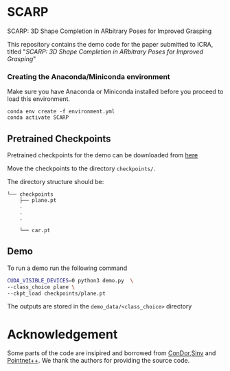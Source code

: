 # SCARP
SCARP: 3D Shape Completion in ARbitrary Poses for Improved Grasping

This repository contains the demo code for the paper submitted to ICRA, titled "*SCARP: 3D Shape Completion in ARbitrary Poses for Improved Grasping*"
### Creating the Anaconda/Miniconda environment
Make sure you have Anaconda or Miniconda installed before you proceed to load this environment.
```
conda env create -f environment.yml
conda activate SCARP
```
## Pretrained Checkpoints
Pretrained checkpoints for the demo can be downloaded from [here](https://drive.google.com/drive/folders/137CSxW1AORyo2zG6BRFpd-UpJPLE86r2)

Move the checkpoints to the directory `checkpoints/`.

The directory structure should be:
```
└── checkpoints
    ├── plane.pt
    .
    .
    .

    └── car.pt
```

## Demo

To run a demo run the following command

```bash
CUDA_VISIBLE_DEVICES=0 python3 demo.py  \
--class_choice plane \
--ckpt_load checkpoints/plane.pt
```
The outputs are stored in the `demo_data/<class_choice>` directory

# Acknowledgement

Some parts of the code are insipired and borrowed from [ConDor](https://github.com/brown-ivl/ConDor),[Sinv](https://github.com/junzhezhang/shape-inversion) and [Pointnet++](https://github.com/yanx27/Pointnet_Pointnet2_pytorch). We thank the authors for providing the source code.
